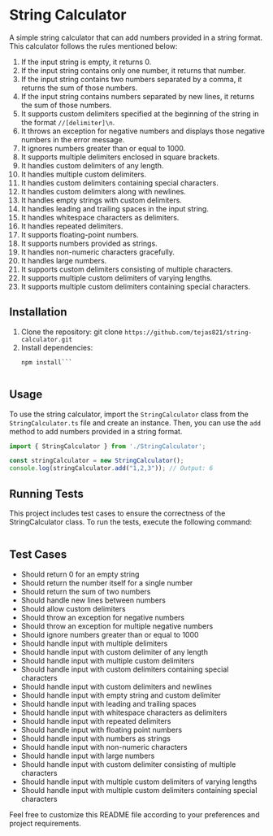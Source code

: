 # String Calculator

A simple string calculator that can add numbers provided in a string format. This calculator follows the rules mentioned below:

1. If the input string is empty, it returns 0.
2. If the input string contains only one number, it returns that number.
3. If the input string contains two numbers separated by a comma, it returns the sum of those numbers.
4. If the input string contains numbers separated by new lines, it returns the sum of those numbers.
5. It supports custom delimiters specified at the beginning of the string in the format `//[delimiter]\n`.
6. It throws an exception for negative numbers and displays those negative numbers in the error message.
7. It ignores numbers greater than or equal to 1000.
8. It supports multiple delimiters enclosed in square brackets.
9. It handles custom delimiters of any length.
10. It handles multiple custom delimiters.
11. It handles custom delimiters containing special characters.
12. It handles custom delimiters along with newlines.
13. It handles empty strings with custom delimiters.
14. It handles leading and trailing spaces in the input string.
15. It handles whitespace characters as delimiters.
16. It handles repeated delimiters.
17. It supports floating-point numbers.
18. It supports numbers provided as strings.
19. It handles non-numeric characters gracefully.
20. It handles large numbers.
21. It supports custom delimiters consisting of multiple characters.
22. It supports multiple custom delimiters of varying lengths.
23. It supports multiple custom delimiters containing special characters.

## Installation

1. Clone the repository:
    git clone `https://github.com/tejas821/string-calculator.git`
2. Install dependencies:
    ```cd string-calculator
    npm install```


## Usage

To use the string calculator, import the `StringCalculator` class from the `StringCalculator.ts` file and create an instance. Then, you can use the `add` method to add numbers provided in a string format.

```typescript
import { StringCalculator } from './StringCalculator';

const stringCalculator = new StringCalculator();
console.log(stringCalculator.add("1,2,3")); // Output: 6
```

## Running Tests

This project includes test cases to ensure the correctness of the StringCalculator class. To run the tests, execute the following command:
```npm test
```

## Test Cases

- Should return 0 for an empty string
- Should return the number itself for a single number
- Should return the sum of two numbers
- Should handle new lines between numbers
- Should allow custom delimiters
- Should throw an exception for negative numbers
- Should throw an exception for multiple negative numbers
- Should ignore numbers greater than or equal to 1000
- Should handle input with multiple delimiters
- Should handle input with custom delimiter of any length
- Should handle input with multiple custom delimiters
- Should handle input with custom delimiters containing special characters
- Should handle input with custom delimiters and newlines
- Should handle input with empty string and custom delimiter
- Should handle input with leading and trailing spaces
- Should handle input with whitespace characters as delimiters
- Should handle input with repeated delimiters
- Should handle input with floating point numbers
- Should handle input with numbers as strings
- Should handle input with non-numeric characters
- Should handle input with large numbers
- Should handle input with custom delimiter consisting of multiple characters
- Should handle input with multiple custom delimiters of varying lengths
- Should handle input with multiple custom delimiters containing special characters




Feel free to customize this README file according to your preferences and project requirements.
